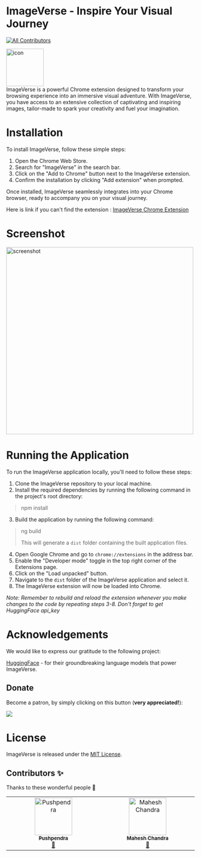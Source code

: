 # ImageVerse - Inspire Your Visual Journey
<!-- ALL-CONTRIBUTORS-BADGE:START - Do not remove or modify this section -->
[![All Contributors](https://img.shields.io/badge/all_contributors-2-orange.svg?style=flat-square)](#contributors-)
<!-- ALL-CONTRIBUTORS-BADGE:END -->


<img  alt="icon" src="https://github.com/haseeb-xd/image-verse/assets/47222685/ede0fdf2-3295-40a2-b8d0-2b2d58b17fb9" width="100px"/>
<br>
ImageVerse is a powerful Chrome extension designed to transform your browsing experience into an immersive visual adventure. With ImageVerse, you have access to an extensive collection of captivating and inspiring images, tailor-made to spark your creativity and fuel your imagination.

# Installation 

To install ImageVerse, follow these simple steps:

<ol>
  <li>Open the Chrome Web Store.</li>
  <li>Search for "ImageVerse" in the search bar.</li>
  <li>Click on the "Add to Chrome" button next to the ImageVerse extension.</li>
  <li>Confirm the installation by clicking "Add extension" when prompted.</li>
</ol>

Once installed, ImageVerse seamlessly integrates into your Chrome browser, ready to accompany you on your visual journey.

Here is link if you can't find the extension : [ImageVerse Chrome Extension](https://chrome.google.com/webstore/detail/imageverse-generate-image/keampdfclajijhbendkfejedghembnlk)

# Screenshot


<img  alt="screenshot" src="https://github.com/haseeb-xd/image-verse/assets/47222685/14372fce-37a3-4d52-8034-0b2b8f94b89c" width="500px"/>


# Running the Application

To run the ImageVerse application locally, you'll need to follow these steps:

 1. Clone the ImageVerse repository to your local machine.
 2. Install the required dependencies by running the following command in the project's root directory:

> npm install
3. Build the application by running the following command:
> ng build
>
> This will generate a `dist` folder containing the built application files.
4. Open Google Chrome and go to `chrome://extensions` in the address bar.
5. Enable the "Developer mode" toggle in the top right corner of the Extensions page.
6. Click on the "Load unpacked" button.
7. Navigate to the `dist` folder of the ImageVerse application and select it.
8. The ImageVerse extension will now be loaded into Chrome.

*Note: Remember to rebuild and reload the extension whenever you make changes to the code by repeating steps 3-8. Don't forget to get HuggingFace api_key*

# Acknowledgements
We would like to express our gratitude to the following project:

[HuggingFace](https://huggingface.co/models) - for their groundbreaking language models that power ImageVerse.

## Donate

Become a patron, by simply clicking on this button (**very appreciated!**):

[![](https://c5.patreon.com/external/logo/become_a_patron_button.png)](https://www.patreon.com/checkout/HaseebAnsari/9950942)

# License
ImageVerse is released under the [MIT License](https://github.com/haseeb-xd/image-verse/blob/main/LICENSE).


## Contributors ✨

Thanks to these wonderful people 💜

<!-- ALL-CONTRIBUTORS-LIST:START - Do not remove or modify this section -->
<!-- prettier-ignore-start -->
<!-- markdownlint-disable -->
<table>
  <tbody>
    <tr>
      <td align="center" valign="top" width="14.28%"><a href="https://github.com/PC-11-00"><img src="https://avatars.githubusercontent.com/u/76156941?v=4?s=100" width="100px;" alt="Pushpendra"/><br /><sub><b>Pushpendra</b></sub></a><br /><a href="#design-PC-11-00" title="Design">🎨</a></td>
      <td align="center" valign="top" width="14.28%"><a href="https://github.com/maheshchandra10"><img src="https://avatars.githubusercontent.com/u/148360659?v=4?s=100" width="100px;" alt="Mahesh Chandra"/><br /><sub><b>Mahesh Chandra</b></sub></a><br /><a href="https://github.com/haseeb-xd/image-verse/commits?author=maheshchandra10" title="Documentation">📖</a></td>
    </tr>
  </tbody>
</table>

<!-- markdownlint-restore -->
<!-- prettier-ignore-end -->

<!-- ALL-CONTRIBUTORS-LIST:END -->


